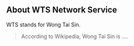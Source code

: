 ## About WTS Network Service

WTS stands for Wong Tai Sin.

> According to Wikipedia, Wong Tai Sin is ....

